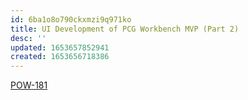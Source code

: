 ```yaml
---
id: 6ba1o8o790ckxmzi9q971ko
title: UI Development of PCG Workbench MVP (Part 2)
desc: ''
updated: 1653657852941
created: 1653656718386
---
```


[POW-181](https://sherwin-williams.atlassian.net/jira/software/c/projects/POW/boards/5849?modal=detail&selectedIssue=POW-181)
